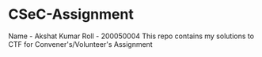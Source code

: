 # CSeC-Assignment
Name - Akshat Kumar
Roll - 200050004
This repo contains my solutions to CTF for Convener's/Volunteer's Assignment
